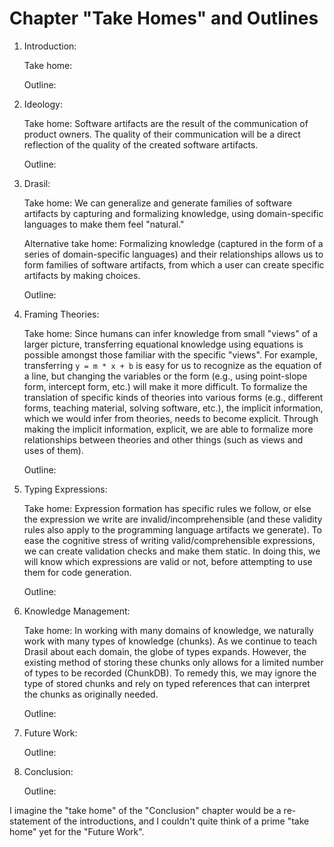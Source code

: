 # Chapter "Take Homes" and Outlines

1. Introduction:

    Take home: 

    Outline:
	
2. Ideology:

    Take home: Software artifacts are the result of the communication of product
    owners. The quality of their communication will be a direct reflection of
    the quality of the created software artifacts.

    Outline:

3. Drasil:

    Take home: We can generalize and generate families of software artifacts by
    capturing and formalizing knowledge, using domain-specific languages to make
    them feel "natural."
    
    Alternative take home: Formalizing knowledge (captured in the form of a
    series of domain-specific languages) and their relationships allows us to
    form families of software artifacts, from which a user can create specific
    artifacts by making choices.

    Outline:

4. Framing Theories:

    Take home: Since humans can infer knowledge from small "views" of a larger
    picture, transferring equational knowledge using equations is possible
    amongst those familiar with the specific "views". For example, transferring
    `y = m * x + b` is easy for us to recognize as the equation of a line, but
    changing the variables or the form (e.g., using point-slope form, intercept
    form, etc.) will make it more difficult. To formalize the translation of
    specific kinds of theories into various forms (e.g., different forms,
    teaching material, solving software, etc.), the implicit information, which
    we would infer from theories, needs to become explicit. Through making the
    implicit information, explicit, we are able to formalize more relationships
    between theories and other things (such as views and uses of them).

    Outline:

5. Typing Expressions:

    Take home: Expression formation has specific rules we follow, or else the
    expression we write are invalid/incomprehensible (and these validity rules
    also apply to the programming language artifacts we generate). To ease the
    cognitive stress of writing valid/comprehensible expressions, we can create
    validation checks and make them static. In doing this, we will know which
    expressions are valid or not, before attempting to use them for code
    generation.

    Outline:

6. Knowledge Management:

    Take home: In working with many domains of knowledge, we naturally work with
    many types of knowledge (chunks). As we continue to teach Drasil about each
    domain, the globe of types expands. However, the existing method of storing
    these chunks only allows for a limited number of types to be recorded
    (ChunkDB). To remedy this, we may ignore the type of stored chunks and rely
    on typed references that can interpret the chunks as originally needed.

    Outline:

7. Future Work:

    Outline:

8. Conclusion:

    Outline:

I imagine the "take home" of the "Conclusion" chapter would be a re-statement of
the introductions, and I couldn't quite think of a prime "take home" yet for the
"Future Work".
